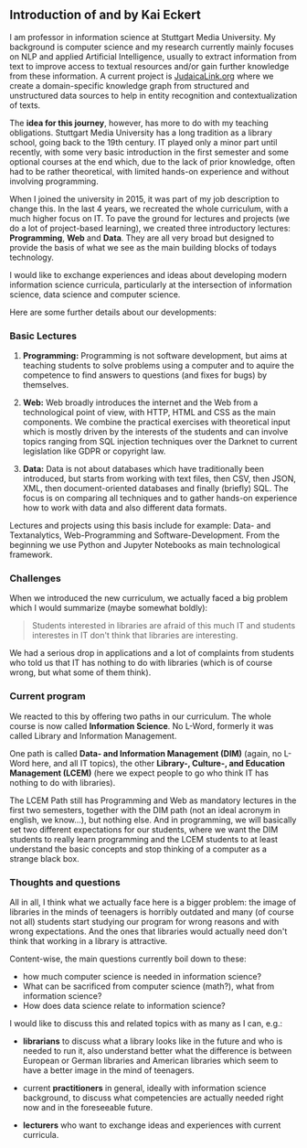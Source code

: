 ## Introduction of and by Kai Eckert


I am professor in information science at Stuttgart Media University. My background is computer science and my research currently mainly focuses on NLP and applied Artificial Intelligence, usually to extract information from text to improve access to textual resources and/or gain further knowledge from these information. A current project is [JudaicaLink.org](http://judaicalink.org) where we create a domain-specific knowledge graph from structured and unstructured data sources to help in entity recognition and contextualization of texts.

The **idea for this journey**, however, has more to do with my teaching obligations. Stuttgart Media University has a long tradition as a library school, going back to the 19th century. IT played only a minor part until recently, with some very basic introduction in the first semester and some optional courses at the end which, due to the lack of prior knowledge, often had to be rather theoretical, with limited hands-on experience and without involving programming.

When I joined the university in 2015, it was part of my job description to change this. In the last 4 years, we recreated the whole curriculum, with a much higher focus on IT. To pave the ground for lectures and projects (we do a lot of project-based learning), we created three introductory lectures: **Programming**, **Web** and **Data**. They are all very broad but designed to provide the basis of what we see as the main building blocks of todays technology.

I would like to exchange experiences and ideas about developing modern information science curricula, particularly at the intersection of information science, data science and computer science.

Here are some further details about our developments:

### Basic Lectures

1. **Programming:** Programming is not software development, but aims at teaching students to solve problems using a computer and to aquire the competence to find answers to questions (and fixes for bugs) by themselves.

2. **Web:** Web broadly introduces the internet and the Web from a technological point of view, with HTTP, HTML and CSS as the main components. We combine the practical exercises with theoretical input which is mostly driven by the interests of the students and can involve topics ranging from SQL injection techniques over the Darknet to current legislation like GDPR or copyright law.

3. **Data:** Data is not about databases which have traditionally been introduced, but starts from working with text files, then CSV, then JSON, XML, then document-oriented databases and finally (briefly) SQL. The focus is on comparing all techniques and to gather hands-on experience how to work with data and also different data formats.

Lectures and projects using this basis include for example: Data- and Textanalytics, Web-Programming and Software-Development. From the beginning we use Python and Jupyter Notebooks as main technological framework.

### Challenges

When we introduced the new curriculum, we actually faced a big problem which I would summarize (maybe somewhat boldly): 

> Students interested in libraries are afraid of this much IT and students interestes in IT don't think that libraries are interesting.

We had a serious drop in applications and a lot of complaints from students who told us that IT has nothing to do with libraries (which is of course wrong, but what some of them think).

### Current program

We reacted to this by offering two paths in our curriculum.  The whole course is now called **Information Science**. No L-Word, formerly it was called Library and Information Management.

One path is called **Data- and Information Management (DIM)** (again, no L-Word here, and all IT topics), the other **Library-, Culture-, and Education Management (LCEM)** (here we expect people to go who think IT has nothing to do with libraries).

The LCEM Path still has Programming and Web as mandatory lectures in the first two semesters, together with the DIM path (not an ideal acronym in english, we know...), but nothing else. And in programming, we will basically set two different expectations for our students, where we want the DIM students to really learn programming and the LCEM students to at least understand the basic concepts and stop thinking of a computer as a strange black box.

### Thoughts and questions

All in all, I think what we actually face here is a bigger problem: the image of libraries in the minds of teenagers is horribly outdated and many (of course not all) students start studying our program for wrong reasons and with wrong expectations. And the ones that libraries would actually need don't think that working in a library is attractive.

Content-wise, the main questions currently boil down to these:

- how much computer science is needed in information science?
- What can be sacrificed from computer science (math?), what from information science?
- How does data science relate to information science? 

I would like to discuss this and related topics with as many as I can, e.g.:

- **librarians** to discuss what a library looks like in the future and who is needed to run it, also understand better what the difference is between European or German libraries and American libraries which seem to have a better image in the mind of teenagers.

- current **practitioners** in general, ideally with information science background, to discuss what competencies are actually needed right now and in the foreseeable future.

- **lecturers** who want to exchange ideas and experiences with current curricula.
